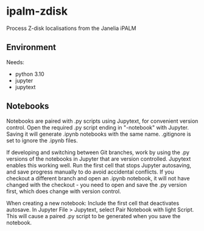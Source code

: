 # ipalm-zdisk
Process Z-disk localisations from the Janelia iPALM


## Environment

Needs:
* python 3.10
* jupyter
* jupytext

## Notebooks

Notebooks are paired with .py scripts using Jupytext, for convenient version control. Open the required .py script ending in "-notebook" with Jupyter. Saving it will generate .ipynb notebooks with the same name. .gitignore is set to ignore the .ipynb files.

If developing and switching between Git branches, work by using the .py versions of the notebooks in Jupyter that are version controlled. Jupytext enables this working well. Run the first cell that stops Jupyter autosaving, and save progress manually to do avoid accidental conflicts. If you checkout a different branch and open an .ipynb notebook, it will not have changed with the checkout - you need to open and save the .py version first, which does change with version control.

When creating a new notebook:
Include the first cell that deactivates autosave.
In Jupyter File > Jupytext, select Pair Notebook with light Script. This will cause a paired .py script to be generated when you save the notebook.
